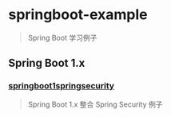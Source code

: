 # springboot-example
> Spring Boot 学习例子

## Spring Boot 1.x
### [springboot1springsecurity](https://github.com/godcheese/springboot-example/tree/master/springboot1springsecurity)
> Spring Boot 1.x 整合 Spring Security 例子